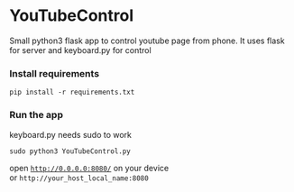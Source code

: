 # YouTubeControl
Small python3 flask app to control youtube page from phone.
It uses flask for server and keyboard.py for control 

### Install requirements
```
pip install -r requirements.txt
```

### Run the app
keyboard.py needs sudo to work
```
sudo python3 YouTubeControl.py
```
open [`http://0.0.0.0:8080/`](http://0.0.0.0:8080/) on your device  
or `http://your_host_local_name:8080`
